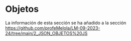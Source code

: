 # Objetos

La información de esta sección se ha añadido a la sección https://github.com/profeMelola/LM-09-2023-24/tree/main/2_JSON_OBJETOS%20JS
